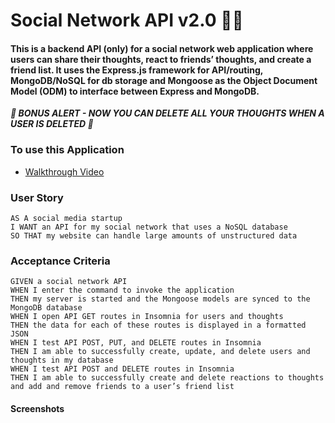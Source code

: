 # Social Network API v2.0 :pizza::bow_and_arrow:

#### This is a backend API (only) for a social network web application where users can share their thoughts, react to friends’ thoughts, and create a friend list. It uses the Express.js framework for API/routing, MongoDB/NoSQL for db storage and Mongoose as the Object Document Model (ODM) to interface between Express and MongoDB.

***:rotating_light: BONUS ALERT - NOW YOU CAN DELETE ALL YOUR THOUGHTS WHEN A USER IS DELETED :rotating_light:***

### To use this Application

- [Walkthrough Video](https://drive.google.com/file/d/1xJx7uJ8zQvZj9BR7tMjd1mxPWkYhp5bW/view)

### User Story

```
AS A social media startup
I WANT an API for my social network that uses a NoSQL database
SO THAT my website can handle large amounts of unstructured data
```

### Acceptance Criteria

```
GIVEN a social network API
WHEN I enter the command to invoke the application
THEN my server is started and the Mongoose models are synced to the MongoDB database
WHEN I open API GET routes in Insomnia for users and thoughts
THEN the data for each of these routes is displayed in a formatted JSON
WHEN I test API POST, PUT, and DELETE routes in Insomnia
THEN I am able to successfully create, update, and delete users and thoughts in my database
WHEN I test API POST and DELETE routes in Insomnia
THEN I am able to successfully create and delete reactions to thoughts and add and remove friends to a user’s friend list
```

#### Screenshots